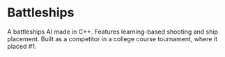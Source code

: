 # Battleships
A battleships AI made in C++. Features learning-based shooting and ship placement. Built as a competitor in a college course tournament, where it placed #1.
